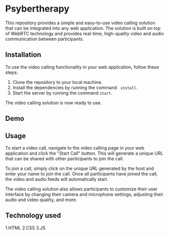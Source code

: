 # Psybertherapy

This repository provides a simple and easy-to-use video calling solution that can be integrated into any web application. The solution is built on top of WebRTC technology and provides real-time, high-quality video and audio communication between participants.

## Installation

To use the video calling functionality in your web application, follow these steps:

1. Clone the repository to your local machine.
2. Install the dependencies by running the command ` install`.
3. Start the server by running the command `start`.

The video calling solution is now ready to use.

## Demo

## Usage

To start a video call, navigate to the video calling page in your web application and click the "Start Call" button. This will generate a unique URL that can be shared with other participants to join the call.

To join a call, simply click on the unique URL generated by the host and enter your name to join the call. Once all participants have joined the call, the video and audio feeds will automatically start.

The video calling solution also allows participants to customize their user interface by changing their camera and microphone settings, adjusting their audio and video quality, and more.
 
## Technology used
1.HTML
2.CSS
3.JS


